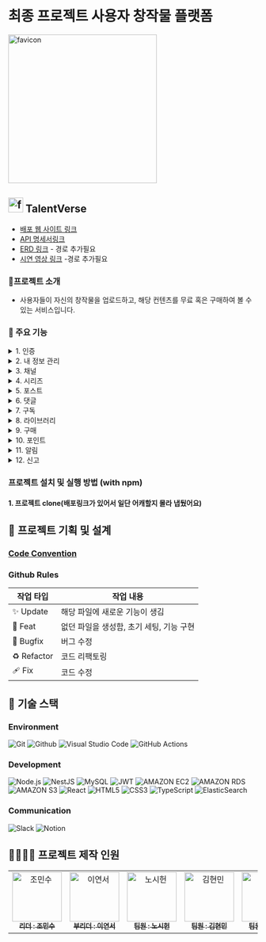 # 최종 프로젝트 사용자 창작물 플랫폼

<img src="https://github.com/user-attachments/assets/c9ce2feb-8b0e-42eb-ba95-0e16eec610cb" alt="favicon" width="300" height="300">

## <img src="https://github.com/user-attachments/assets/c9ce2feb-8b0e-42eb-ba95-0e16eec610cb" alt="favicon" width="30" height="30"> TalentVerse
- [배포 웹 사이트 링크](https://talentverse.vercel.app/)
- [API 명세서링크](https://teamsparta.notion.site/079afbd71f7e47da9bbd2c45b85a0151)
- [ERD 링크]() - 경로 추가필요
- [시연 영상 링크]() -경로 추가필요



### 📝프로젝트 소개
- 사용자들이 자신의 창작물을 업로드하고, 해당 컨텐츠를 무료 혹은 구매하여 볼 수 있는 서비스입니다.


### 📌 주요 기능

<details>
  <summary>1. 인증</summary>
  <div markdown="1">
    <ul>
      <li>회원가입 : 사용자는 이메일과 패스워드, 사용자 이름을 입력하여 회원가입 할 수 있습니다.</li>
      <li> 로그인 : 회원가입에 성공한 사용자는 이메일과 패스워드를 통하여 로그인 할 수 있습니다.</li>
      <li>로그아웃 : 로그인한 사용자의 리프레쉬 토큰이 삭제됩니다.</li>
      <li>토큰 재발급 : 만료된 액세스 토큰을 리프레쉬 토큰을 사용하여 재발급합니다.</li>
      <li>이메일 중복 조회 : 회원가입시 이미 있는 이메일이 있는지 체크 할 수 있습니다.</li>
      <li>비밀번호 찾기 : 사용자가 비밀번호를 잃어버리면 찾을 수 있습니다.</li>
      <li>회원탈퇴 : 로그인한 사용자의 정보가 삭제됩니다.</li>
    </ul>
  </div>
</details>

<details>
  <summary>2. 내 정보 관리</summary>
  <div markdown="2">
    <ul>
      <li>내 정보 조회 : 로그인한 사용자는 본인의 정보를 조회할 수 있습니다.</li>
      <li>내 정보 수정 : 로그인한 사용자는 본인의 이름, 자기소개 등을 수정할 수 있습니다.</li>
      <li>타 유저 정보 조회 : 로그인한 사용자는 타인의 정보를 조회할 수 있습니다.</li>
      <li>비밀번호 수정 : 로그인한 사용자는 본인의 비밀번호를 변경할 수 있습니다.</li>
      <li>불호 태그 추가 : 로그인한 사용자는 본인이 싫어하는 태그를 추가 할 수 있습니다.</li>
      <li>불호 태그 삭제 : 로그인한 사용자는 본인이 추가한 태그를 삭제 할 수있습니다. </li>
      <li>알림 설정 : 로그인한 사용자는 본인이 받고싶은 알림을 설정할 수 있습니다.</li>
    </ul>
  </div>
</details>

<details>
  <summary>3. 채널</summary>
  <div markdown="3">
    <ul>
      <li>채널 생성 : 로그인한 사용자는 본인의 채널을 여러개 만들 수 있습니다.</li>
      <li>내 채널 전체 조회 : 사용자가 만든 모든 채널의 목록을 조회 할 수 있습니다.</li>
      <li>타 유저 채널 전체 조회 : 사용자는 다른 유저의 채널을 볼 수 있습니다.</li>
      <li>채널 상세 조회 : 사용자가 만든 채널의 세부정보를 볼 수 있습니다.</li>
      <li>채널 정보 수정 : 사용자가 만든 채널의 세부정보를 수정 할 수 있습니다.</li>
      <li>채널 정보 삭제 : 사용자가 만든 채널을 삭제 할 수 있습니다.</li>
      <li>내 채널 통계 조회 : 사용자가 만든 채널의 일간 통계, 월간 통계를 조회 할 수 있습니다.</li>
    </ul>
  </div>
</details>

<details>
  <summary>4. 시리즈</summary>
  <div markdown="4">
    <ul>
      <li>시리즈 생성 : 로그인한 사용자는 포스트를 넣을 시리즈를 만들 수 있습니다.</li>
      <li>시리즈 조회 : 로그인한 사용자는 본인이 만든 시리즈를 조회 할 수 있습니다.</li>
      <li>시리즈 상세 조회 : 사용자는 본인이 만든 시리즈의 세부정보를 조회 할 수 있습니다.</li>
      <li>시리즈 정보 수정 : 사용자는 본인이 만든 시리즈의 세부정보를 수정 할 수 있습니다.</li>
      <li>시리즈 삭제 : 사용자는 본인이 만든 시리즈를 삭제 할 수 있습니다.</li>
    </ul>
  </div>
</details>

<details>
  <summary>5. 포스트</summary>
  <div markdown="5">
    <ul>
      <li>포스트 작성 : 로그인한 사용자는 본인의 창작물을 유/무료로 업로드 할 수 있습니다. </li>
      <li>전체 포스트 조회 : 사용자는 메인페이지의 업로드된 창작물들을 볼 수 있습니다.</li>
      <li>포스트 상세조회 : 로그인한 사용자는 창작물들을 열람 할 수 있습니다.</li>
      <li>포스트 수정 : 로그인한 사용자는 본인이 만든 포스트를 수정 할 수 있습니다. </li>
      <li>포스트 삭제 : 로그인한 사용자는 본인의 포스트를 삭제 할 수 있습니다. </li>
      <li>포스트 좋아요 등록 : 로그인한 사용자는 다른 유저의 포스트에 좋아요를 누를 수 있습니다.</li>
      <li>포스트 좋아요 취소 : 로그인한 사용자는 눌렀던 다른 유저의 포스트에 좋아요를 취소 할 수 있습니다.</li>
    </ul>
  </div>
</details>

<details>
  <summary>6. 댓글</summary>
  <div markdown="6">
    <ul>
      <li>댓글 생성 : 로그인한 사용자는 모든 포스트에 댓글을 달 수 있습니다.</li>
      <li>댓글 수정 : 로그인한 사용자는 본인의 댓글을 수정 할 수 있습니다.</li>
      <li>댓글 삭제 : 로그인한 사용자는 본인의 댓글을 삭제 할 수 있습니다.</li>
      <li>댓글 좋아요 등록 : 로그인한 사용자는 다른 사용자의 댓글에 좋아요를 누를 수 있습니다.</li>
      <li>댓글 좋아요 취소 : 로그인한 사용자는 다른 사용자의 눌렀던 좋아요를 취소 할 수 있습니다.</li>
    </ul>
  </div>
</details>

<details>
  <summary>7. 구독</summary>
  <div markdown="7">
    <ul>
      <li>채널 구독 : 로그인한 사용자는 다른 사람의 채널을 구독 할 수 있습니다.</li>
      <li>채널 구독 취소 : 로그인한 사용자는 구독한 채널들을 취소를 할 수 있습니다.</li>
      <li>내 구독 목록 조회 : 본인이 구독한 채널들을 조회 할 수 있습니다.</li>
      <li>내 구독 채널의 포스트 목록 조회 : 본인이 구독한 채널의 포스트 목록을 조회 할 수 있습니다. </li>
    </ul>
  </div>
</details>

<details>
  <summary>8. 라이브러리</summary>
  <div markdown="8">
    <ul>
      <li>좋아요한 포스트 조회 : 로그인한 사용자는 본인이 누른 포스트를 조회 할 수 있습니다.</li>
      <li>내가 쓴 댓글 조회 : 로그인한 사용자는 본인이 쓴 댓글을 조회 할 수 있습니다.</li>
      <li>구매한 포스트 조회 : 로그인한 사용자는 본인이 구매한 포스트들을 조회 할 수 있습니다.</li>
    </ul>
  </div>
</details>

<details>
  <summary>9. 구매</summary>
  <div markdown="9">
    <ul>
      <li>포스트 구매 : 로그인한 사용자는 본인이 가지고 있는 포인트로 포스트를 구매 할 수 있습니다.</li>
    </ul>
  </div>
</details>

<details>
  <summary>10. 포인트</summary>
  <div markdown="10">
    <ul>
      <li>포인트 충전 : 로그인한 사용자는 결제 시스템을 통해 포인트를 충전할 수 있습니다.</li>
       <li>포인트 증감 내역 조회 : 로그인한 사용자는 본인의 포인트 증감 내역을 확인 할 수 있습니다.</li>
    </ul>
  </div>
</details>

<details>
  <summary>11. 알림</summary>
  <div markdown="11">
    <ul>
       <li>알림 목록 조회 : 로그인한 사용자는 본인이 설정한 알림들을 볼수 있습니다.</li>
    </ul>
  </div>
</details>

<details>
  <summary>12. 신고</summary>
  <div markdown="12">
    <ul>
       <li>포스트 신고 : 로그인한 사용자는 부적절한 포스트를 신고 할 수 있습니다.</li>
       <li>댓글 신고 : 로그인한 사용자는 부적절한 댓글을 신고 할 수 있습니다.</li>
    </ul>
  </div>
</details>

### 프로젝트 설치 및 실행 방법 (with npm)

#### 1. 프로젝트 clone(배포링크가 있어서 일단 어캐할지 몰라 냅뒀어요)







## 📜 프로젝트 기획 및 설계

### [Code Convention](https://teamsparta.notion.site/Code-Convention-34099cda765f4e9594f657821c5437a6)

### Github Rules

| 작업 타입   | 작업 내용                                |
| ----------- | ---------------------------------------- |
| ✨ Update   | 해당 파일에 새로운 기능이 생김           |
| 🎉 Feat     | 없던 파일을 생성함, 초기 세팅, 기능 구현 |
| 🐛 Bugfix   | 버그 수정                                |
| ♻️ Refactor | 코드 리팩토링                            |
| 🩹 Fix      | 코드 수정                                |

## 📌 기술 스택

### Environment

![Git](https://img.shields.io/badge/git-F05032?style=for-the-badge&logo=git&logoColor=white)
![Github](https://img.shields.io/badge/github-181717?style=for-the-badge&logo=github&logoColor=white)
![Visual Studio Code](https://img.shields.io/badge/Vscode-007ACC?style=for-the-badge&logo=visualstudiocode&logoColor=white)
![GitHub Actions](https://img.shields.io/badge/github%20actions-%232671E5.svg?style=for-the-badge&logo=githubactions&logoColor=white)

### Development

![Node.js](https://img.shields.io/badge/Node.js-339933?style=for-the-badge&logo=Node.js&logoColor=white)
![NestJS](https://img.shields.io/badge/nestjs-%23E0234E.svg?style=for-the-badge&logo=nestjs&logoColor=white)
![MySQL](https://img.shields.io/badge/MySQL-4479A1?style=for-the-badge&logo=mysql&logoColor=white)
![JWT](https://img.shields.io/badge/JWT-000000?style=for-the-badge&logo=JSON%20web%20tokens&logoColor=white)
![AMAZON EC2](https://img.shields.io/badge/Amazon%20EC2-FF9900?style=for-the-badge&logo=Amazon%20EC2&logoColor=white)
![AMAZON RDS](https://img.shields.io/badge/amazonrds-527FFF?style=for-the-badge&logo=amazonrds&logoColor=white)
![AMAZON S3](https://img.shields.io/badge/Amazon%20S3-569A31?style=for-the-badge&logo=Amazon%20S3&logoColor=white)
![React](https://img.shields.io/badge/React-20232A?style=for-the-badge&logo=react&logoColor=61DAFB)
![HTML5](https://img.shields.io/badge/html5-%23E34F26.svg?style=for-the-badge&logo=html5&logoColor=white)
![CSS3](https://img.shields.io/badge/css3-%231572B6.svg?style=for-the-badge&logo=css3&logoColor=white)
![TypeScript](https://img.shields.io/badge/TypeScript-007ACC?style=for-the-badge&logo=typescript&logoColor=white)
![ElasticSearch](https://img.shields.io/badge/-ElasticSearch-005571?style=for-the-badge&logo=elasticsearch)

### Communication

![Slack](https://img.shields.io/badge/Slack-4A154B?style=for-the-badge&logo=Slack&logoColor=white)
![Notion](https://img.shields.io/badge/Notion-000000?style=for-the-badge&logo=Notion&logoColor=white)


## 👨‍👨‍👦‍👦 프로젝트 제작 인원

<table>
  <tbody>
    <tr>
      <td align="center"><a href="https://github.com/CMINSOO"><img src="https://avatars.githubusercontent.com/u/165575863?v=4" width="100px;" alt="조민수"/><br /><sub><b> 리더 : 조민수 </b></sub></a><br /></td>
      <td align="center"><a href="https://github.com/ysys29"><img src="https://avatars.githubusercontent.com/u/167045109?v=4" width="100px;" alt="이연서"/><br /><sub><b> 부리더 : 이연서 </b></sub></a><br /></td>
      <td align="center"><a href="https://github.com/NohSiHeon"><img src="https://avatars.githubusercontent.com/u/91312161?v=4" width="100px;" alt="노시헌"/><br /><sub><b> 팀원 : 노시헌 </b></sub></a><br /></td>
      <td align="center"><a href="https://github.com/gus11als"><img src="https://avatars.githubusercontent.com/u/102670376?v=4" width="100px;" alt="김현민"/><br /><sub><b> 팀원 : 김현민 </b></sub></a><br /></td>
      <td align="center"><a href="https://github.com/devJaem"><img src="https://avatars.githubusercontent.com/u/125876896?v=4" width="100px;" alt="정재민"/><br /><sub><b> 팀원 : 정재민 </b></sub></a><br /></td>
    </tr>
  </tbody>
</table>


